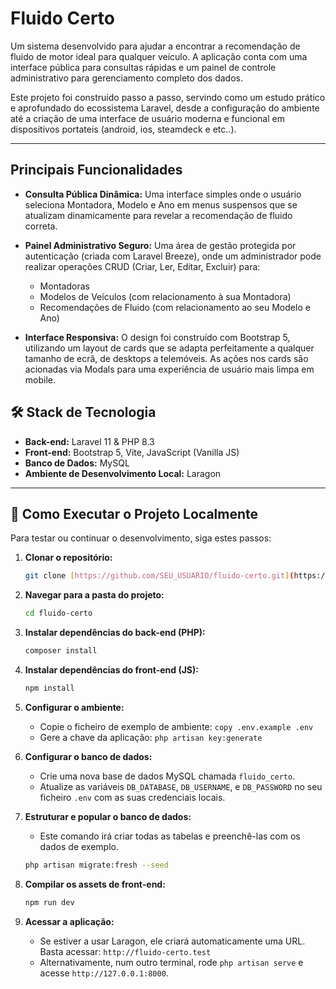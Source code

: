 # Fluido Certo

Um sistema desenvolvido para ajudar a encontrar a recomendação de fluido de motor ideal para qualquer veículo. A aplicação conta com uma interface pública para consultas rápidas e um painel de controle administrativo para gerenciamento completo dos dados.

Este projeto foi construído passo a passo, servindo como um estudo prático e aprofundado do ecossistema Laravel, desde a configuração do ambiente até a criação de uma interface de usuário moderna e funcional em dispositivos portateis (android, ios, steamdeck e etc..).

---

## Principais Funcionalidades

* **Consulta Pública Dinâmica:** Uma interface simples onde o usuário seleciona Montadora, Modelo e Ano em menus suspensos que se atualizam dinamicamente para revelar a recomendação de fluido correta.

* **Painel Administrativo Seguro:** Uma área de gestão protegida por autenticação (criada com Laravel Breeze), onde um administrador pode realizar operações CRUD (Criar, Ler, Editar, Excluir) para:
    * Montadoras
    * Modelos de Veículos (com relacionamento à sua Montadora)
    * Recomendações de Fluido (com relacionamento ao seu Modelo e Ano)

* **Interface Responsiva:** O design foi construído com Bootstrap 5, utilizando um layout de cards que se adapta perfeitamente a qualquer tamanho de ecrã, de desktops a telemóveis. As ações nos cards são acionadas via Modals para uma experiência de usuário mais limpa em mobile.

## 🛠️ Stack de Tecnologia

* **Back-end:** Laravel 11 & PHP 8.3
* **Front-end:** Bootstrap 5, Vite, JavaScript (Vanilla JS)
* **Banco de Dados:** MySQL
* **Ambiente de Desenvolvimento Local:** Laragon

---

## 🚀 Como Executar o Projeto Localmente

Para testar ou continuar o desenvolvimento, siga estes passos:

1.  **Clonar o repositório:**
    ```bash
    git clone [https://github.com/SEU_USUARIO/fluido-certo.git](https://github.com/SEU_USUARIO/fluido-certo.git)
    ```

2.  **Navegar para a pasta do projeto:**
    ```bash
    cd fluido-certo
    ```

3.  **Instalar dependências do back-end (PHP):**
    ```bash
    composer install
    ```

4.  **Instalar dependências do front-end (JS):**
    ```bash
    npm install
    ```

5.  **Configurar o ambiente:**
    * Copie o ficheiro de exemplo de ambiente: `copy .env.example .env`
    * Gere a chave da aplicação: `php artisan key:generate`

6.  **Configurar o banco de dados:**
    * Crie uma nova base de dados MySQL chamada `fluido_certo`.
    * Atualize as variáveis `DB_DATABASE`, `DB_USERNAME`, e `DB_PASSWORD` no seu ficheiro `.env` com as suas credenciais locais.

7.  **Estruturar e popular o banco de dados:**
    * Este comando irá criar todas as tabelas e preenchê-las com os dados de exemplo.
    ```bash
    php artisan migrate:fresh --seed
    ```

8.  **Compilar os assets de front-end:**
    ```bash
    npm run dev
    ```

9.  **Acessar a aplicação:**
    * Se estiver a usar Laragon, ele criará automaticamente uma URL. Basta acessar: `http://fluido-certo.test`
    * Alternativamente, num outro terminal, rode `php artisan serve` e acesse `http://127.0.0.1:8000`.